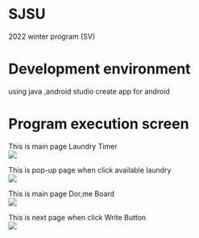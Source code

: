 # SJSU
2022 winter program (SV)

# Development environment
using java ,android studio create app for android

# Program execution screen

This is main page Laundry Timer<br>
<img src="https://user-images.githubusercontent.com/83260809/155327531-818527ea-2d48-4170-8e20-f124c8218545.png"/><br>

This is pop-up page when click available laundry<br>
<img src="https://user-images.githubusercontent.com/83260809/155327715-c9bedab9-f691-42bf-a289-477b59eec3ed.png"/><br>

This is main page Dor,me Board<br>
<img src="https://user-images.githubusercontent.com/83260809/155327862-db1ffdd2-25c6-4c3f-b684-b867ad3e8868.png"/><br>

This is next page when click Write Button<br>
<img src="https://user-images.githubusercontent.com/83260809/155327966-3bbd863f-7a35-490d-abf2-641cfcd21b66.png"/><br>
